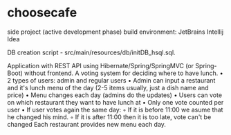 # choosecafe

side project (active development phase)
build environment: JetBrains Intellij Idea

DB creation script - src/main/resources/db/initDB_hsql.sql.

Application with REST API using Hibernate/Spring/SpringMVC (or Spring-Boot) without frontend.
A voting system for deciding where to have lunch.
	•	2 types of users: admin and regular users
	•	Admin can input a restaurant and it's lunch menu of the day (2-5 items usually, just a dish name and price)
	•	Menu changes each day (admins do the updates)
	•	Users can vote on which restaurant they want to have lunch at
	•	Only one vote counted per user
	•	If user votes again the same day:
	◦	If it is before 11:00 we asume that he changed his mind.
	◦	If it is after 11:00 then it is too late, vote can't be changed
Each restaurant provides new menu each day.

